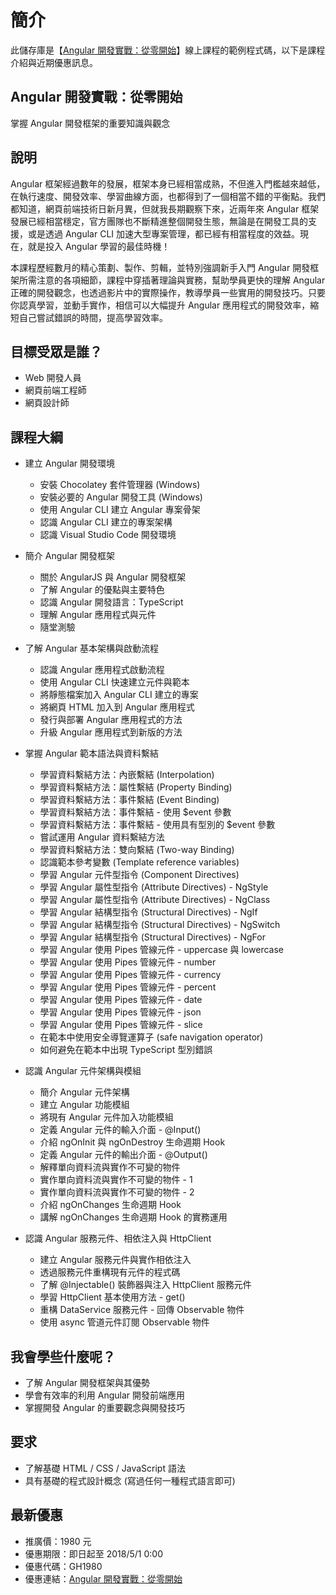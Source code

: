 # 簡介
此儲存庫是【[Angular 開發實戰：從零開始](https://www.udemy.com/angular-zero/)】線上課程的範例程式碼，以下是課程介紹與近期優惠訊息。  

## Angular 開發實戰：從零開始 
掌握 Angular 開發框架的重要知識與觀念

## 說明
Angular 框架經過數年的發展，框架本身已經相當成熟，不但進入門檻越來越低，在執行速度、開發效率、學習曲線方面，也都得到了一個相當不錯的平衡點。我們都知道，網頁前端技術日新月異，但就我長期觀察下來，近兩年來 Angular 框架發展已經相當穩定，官方團隊也不斷精進整個開發生態，無論是在開發工具的支援，或是透過 Angular CLI 加速大型專案管理，都已經有相當程度的效益。現在，就是投入 Angular 學習的最佳時機！

本課程歷經數月的精心策劃、製作、剪輯，並特別強調新手入門 Angular 開發框架所需注意的各項細節，課程中穿插著理論與實務，幫助學員更快的理解 Angular 正確的開發觀念，也透過影片中的實際操作，教導學員一些實用的開發技巧。只要你認真學習，並動手實作，相信可以大幅提升 Angular 應用程式的開發效率，縮短自己嘗試錯誤的時間，提高學習效率。

## 目標受眾是誰？
* Web 開發人員
* 網頁前端工程師
* 網頁設計師

## 課程大綱
* 建立 Angular 開發環境
	* 安裝 Chocolatey 套件管理器 (Windows)
	* 安裝必要的 Angular 開發工具 (Windows)
	* 使用 Angular CLI 建立 Angular 專案骨架
	* 認識 Angular CLI 建立的專案架構
	* 認識 Visual Studio Code 開發環境

* 簡介 Angular 開發框架
	* 關於 AngularJS 與 Angular 開發框架
	* 了解 Angular 的優點與主要特色
	* 認識 Angular 開發語言：TypeScript
	* 理解 Angular 應用程式與元件
	* 隨堂測驗

* 了解 Angular 基本架構與啟動流程
	* 認識 Angular 應用程式啟動流程
	* 使用 Angular CLI 快速建立元件與範本
	* 將靜態檔案加入 Angular CLI 建立的專案
	* 將網頁 HTML 加入到 Angular 應用程式
	* 發行與部署 Angular 應用程式的方法
	* 升級 Angular 應用程式到新版的方法

* 掌握 Angular 範本語法與資料繫結
	* 學習資料繫結方法：內嵌繫結 (Interpolation)
	* 學習資料繫結方法：屬性繫結 (Property Binding)
	* 學習資料繫結方法：事件繫結 (Event Binding)
	* 學習資料繫結方法：事件繫結 - 使用 $event 參數
	* 學習資料繫結方法：事件繫結 - 使用具有型別的 $event 參數
	* 嘗試運用 Angular 資料繫結方法 
	* 學習資料繫結方法：雙向繫結 (Two-way Binding)
	* 認識範本參考變數 (Template reference variables)
	* 學習 Angular 元件型指令 (Component Directives)
	* 學習 Angular 屬性型指令 (Attribute Directives) - NgStyle
	* 學習 Angular 屬性型指令 (Attribute Directives) - NgClass
	* 學習 Angular 結構型指令 (Structural Directives) - NgIf
	* 學習 Angular 結構型指令 (Structural Directives) - NgSwitch
	* 學習 Angular 結構型指令 (Structural Directives) - NgFor
	* 學習 Angular 使用 Pipes 管線元件 - uppercase 與 lowercase
	* 學習 Angular 使用 Pipes 管線元件 - number
	* 學習 Angular 使用 Pipes 管線元件 - currency
	* 學習 Angular 使用 Pipes 管線元件 - percent
	* 學習 Angular 使用 Pipes 管線元件 - date
	* 學習 Angular 使用 Pipes 管線元件 - json
	* 學習 Angular 使用 Pipes 管線元件 - slice
	* 在範本中使用安全導覽運算子 (safe navigation operator)
	* 如何避免在範本中出現 TypeScript 型別錯誤

* 認識 Angular 元件架構與模組
	* 簡介 Angular 元件架構
	* 建立 Angular 功能模組
	* 將現有 Angular 元件加入功能模組
	* 定義 Angular 元件的輸入介面 - @Input()
	* 介紹 ngOnInit 與 ngOnDestroy 生命週期 Hook
	* 定義 Angular 元件的輸出介面 - @Output()
	* 解釋單向資料流與實作不可變的物件
	* 實作單向資料流與實作不可變的物件 - 1
	* 實作單向資料流與實作不可變的物件 - 2
	* 介紹 ngOnChanges 生命週期 Hook
	* 講解 ngOnChanges 生命週期 Hook 的實務運用

* 認識 Angular 服務元件、相依注入與 HttpClient
	* 建立 Angular 服務元件與實作相依注入
	* 透過服務元件重構現有元件的程式碼
	* 了解 @Injectable() 裝飾器與注入 HttpClient 服務元件
	* 學習 HttpClient 基本使用方法 - get()
	* 重構 DataService 服務元件 - 回傳 Observable 物件
	* 使用 async 管道元件訂閱 Observable 物件

## 我會學些什麼呢？
* 了解 Angular 開發框架與其優勢
* 學會有效率的利用 Angular 開發前端應用
* 掌握開發 Angular 的重要觀念與開發技巧

## 要求
* 了解基礎 HTML / CSS / JavaScript 語法
* 具有基礎的程式設計概念 (寫過任何一種程式語言即可)

## 最新優惠
* 推廣價：1980 元
* 優惠期限：即日起至 2018/5/1 0:00
* 優惠代碼：GH1980
* 優惠連結：[Angular 開發實戰：從零開始](https://www.udemy.com/angular-zero/?couponCode=GH1980)
